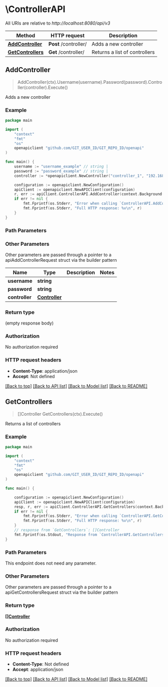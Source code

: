 # \ControllerAPI

All URIs are relative to *http://localhost:8080/api/v3*

Method | HTTP request | Description
------------- | ------------- | -------------
[**AddController**](ControllerAPI.md#AddController) | **Post** /controller/ | Adds a new controller
[**GetControllers**](ControllerAPI.md#GetControllers) | **Get** /controller/ | Returns a list of controllers



## AddController

> AddController(ctx).Username(username).Password(password).Controller(controller).Execute()

Adds a new controller

### Example

```go
package main

import (
    "context"
    "fmt"
    "os"
    openapiclient "github.com/GIT_USER_ID/GIT_REPO_ID/openapi"
)

func main() {
    username := "username_example" // string | 
    password := "password_example" // string | 
    controller := *openapiclient.NewController("controller_1", "192.168.100.1") // Controller | 

    configuration := openapiclient.NewConfiguration()
    apiClient := openapiclient.NewAPIClient(configuration)
    r, err := apiClient.ControllerAPI.AddController(context.Background()).Username(username).Password(password).Controller(controller).Execute()
    if err != nil {
        fmt.Fprintf(os.Stderr, "Error when calling `ControllerAPI.AddController``: %v\n", err)
        fmt.Fprintf(os.Stderr, "Full HTTP response: %v\n", r)
    }
}
```

### Path Parameters



### Other Parameters

Other parameters are passed through a pointer to a apiAddControllerRequest struct via the builder pattern


Name | Type | Description  | Notes
------------- | ------------- | ------------- | -------------
 **username** | **string** |  | 
 **password** | **string** |  | 
 **controller** | [**Controller**](Controller.md) |  | 

### Return type

 (empty response body)

### Authorization

No authorization required

### HTTP request headers

- **Content-Type**: application/json
- **Accept**: Not defined

[[Back to top]](#) [[Back to API list]](../README.md#documentation-for-api-endpoints)
[[Back to Model list]](../README.md#documentation-for-models)
[[Back to README]](../README.md)


## GetControllers

> []Controller GetControllers(ctx).Execute()

Returns a list of controllers

### Example

```go
package main

import (
    "context"
    "fmt"
    "os"
    openapiclient "github.com/GIT_USER_ID/GIT_REPO_ID/openapi"
)

func main() {

    configuration := openapiclient.NewConfiguration()
    apiClient := openapiclient.NewAPIClient(configuration)
    resp, r, err := apiClient.ControllerAPI.GetControllers(context.Background()).Execute()
    if err != nil {
        fmt.Fprintf(os.Stderr, "Error when calling `ControllerAPI.GetControllers``: %v\n", err)
        fmt.Fprintf(os.Stderr, "Full HTTP response: %v\n", r)
    }
    // response from `GetControllers`: []Controller
    fmt.Fprintf(os.Stdout, "Response from `ControllerAPI.GetControllers`: %v\n", resp)
}
```

### Path Parameters

This endpoint does not need any parameter.

### Other Parameters

Other parameters are passed through a pointer to a apiGetControllersRequest struct via the builder pattern


### Return type

[**[]Controller**](Controller.md)

### Authorization

No authorization required

### HTTP request headers

- **Content-Type**: Not defined
- **Accept**: application/json

[[Back to top]](#) [[Back to API list]](../README.md#documentation-for-api-endpoints)
[[Back to Model list]](../README.md#documentation-for-models)
[[Back to README]](../README.md)

